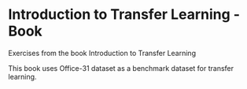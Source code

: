 # Introduction to Transfer Learning - Book
Exercises from the book Introduction to Transfer Learning

This book uses Office-31 dataset as a benchmark dataset for transfer learning. 